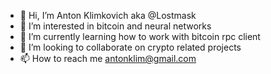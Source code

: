 - 👋 Hi, I’m Anton Klimkovich aka @Lostmask
- 👀 I’m interested in bitcoin and neural networks
- 🌱 I’m currently learning how to work with bitcoin rpc client
- 💞️ I’m looking to collaborate on crypto related projects
- 📫 How to reach me antonklim@gmail.com

<!---
Lostmask/Lostmask is a ✨ special ✨ repository because its `README.md` (this file) appears on your GitHub profile.
You can click the Preview link to take a look at your changes.
--->
